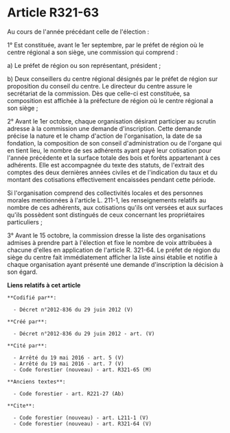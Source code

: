 # Article R321-63

Au cours de l'année précédant celle de l'élection : 

1° Est constituée, avant le 1er septembre, par le préfet de région où le centre régional a son siège, une commission qui
comprend : 

a) Le préfet de région ou son représentant, président ; 

b) Deux conseillers du centre régional désignés par le préfet de région sur proposition du conseil du centre. Le directeur du
centre assure le secrétariat de la commission. Dès que celle-ci est constituée, sa composition est affichée à la préfecture
de région où le centre régional a son siège ; 

2° Avant le 1er octobre, chaque organisation désirant participer au scrutin adresse à la commission une demande
d'inscription. Cette demande précise la nature et le champ d'action de l'organisation, la date de sa fondation, la
composition de son conseil d'administration ou de l'organe qui en tient lieu, le nombre de ses adhérents ayant payé leur
cotisation pour l'année précédente et la surface totale des bois et forêts appartenant à ces adhérents. Elle est accompagnée
du texte des statuts, de l'extrait des comptes des deux dernières années civiles et de l'indication du taux et du montant des
cotisations effectivement encaissées pendant cette période. 

Si l'organisation comprend des collectivités locales et des personnes morales mentionnées à l'article L. 211-1, les
renseignements relatifs au nombre de ces adhérents, aux cotisations qu'ils ont versées et aux surfaces qu'ils possèdent sont
distingués de ceux concernant les propriétaires particuliers ; 

3° Avant le 15 octobre, la commission dresse la liste des organisations admises à prendre part à l'élection et fixe le nombre
de voix attribuées à chacune d'elles en application de l'article R. 321-64. Le préfet de région du siège du centre fait
immédiatement afficher la liste ainsi établie et notifie à chaque organisation ayant présenté une demande d'inscription la
décision à son égard.

**Liens relatifs à cet article**

	**Codifié par**:

	  - Décret n°2012-836 du 29 juin 2012 (V)

	**Créé par**:

	  - Décret n°2012-836 du 29 juin 2012 - art. (V)

	**Cité par**:

	  - Arrêté du 19 mai 2016 - art. 5 (V)
	  - Arrêté du 19 mai 2016 - art. 7 (V)
	  - Code forestier (nouveau) - art. R321-65 (M)

	**Anciens textes**:

	  - Code forestier - art. R221-27 (Ab)

	**Cite**:

	  - Code forestier (nouveau) - art. L211-1 (V)
	  - Code forestier (nouveau) - art. R321-64 (V)
